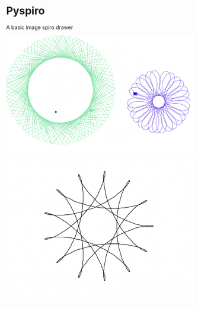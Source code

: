 # Pyspiro

A basic image spiro drawer

![](./images/basic_image.png)

![](./images/simple_image.png)
